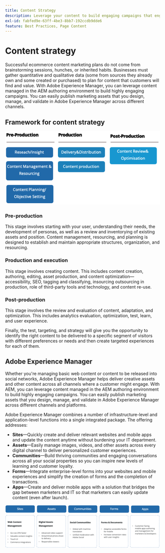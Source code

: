 ```yaml
---
title: Content Strategy
description: Leverage your content to build engaging campaigns that engage your customers.
exl-id: fabfed9e-63ff-4be3-8bb7-192ccdb9dde6
feature: Best Practices, Page Content
---
```

# Content strategy

Successful ecommerce content marketing plans do not come from brainstorming sessions, hunches, or inherited habits. Businesses must gather quantitative and qualitative data (some from sources they already own and some created or purchased) to plan for content that customers will find and value. With Adobe Experience Manager, you can leverage content managed in the AEM authoring environment to build highly engaging campaigns. You can easily publish marketing assets that you design, manage, and validate in Adobe Experience Manager across different channels.

## Framework for content strategy

![Content strategy framework diagram](../../assets/playbooks/content-strategy-framework.png)

### Pre-production

This stage involves starting with your user, understanding their needs, the development of personas, as well as a review and inventorying of existing assets and position. Content management, resourcing, and planning is designed to establish and maintain appropriate structures, organization, and resourcing.

### Production and execution

This stage involves creating content. This includes content creation, authoring, editing, asset production, and content optimization—accessibility, SEO, tagging and classifying, insourcing outsourcing in production, role of third-party tools and technology, and content re-use.

### Post-production

This stage involves the review and evaluation of content, adaptation, and optimization. This includes analytics evaluation, optimization, test, learn, and user experience.

Finally, the test, targeting, and strategy will give you the opportunity to identify the right content to be delivered to a specific segment of visitors with different preferences or needs and then create targeted experiences for each of them.

## Adobe Experience Manager

Whether you're managing basic web content or content to be released into social networks, Adobe Experience Manager helps deliver creative assets and other content across all channels where a customer might engage. With AEM, you can leverage content managed in the AEM authoring environment to build highly engaging campaigns. You can easily publish marketing assets that you design, manage, and validate in Adobe Experience Manager across different channels and platforms.

Adobe Experience Manager combines a number of infrastructure-level and application-level functions into a single integrated package. The offering addresses:

- **Sites**—Quickly create and deliver relevant websites and mobile apps and update the content anytime without burdening your IT department.
- **Assets**—Easily manage images, videos, and other assets across every digital channel to deliver personalized customer experiences.
- **Communities**—Build thriving communities and engaging conversations across all your social properties so you can inspire new levels of learning and customer loyalty.
- **Forms**—Integrate enterprise-level forms into your websites and mobile experiences and simplify the creation of forms and the completion of transactions.
- **Apps**—Create and deliver mobile apps with a solution that bridges the gap between marketers and IT so that marketers can easily update content (even after launch).

![Content strategy framework diagram](../../assets/playbooks/content-strategy-framework2.png)
